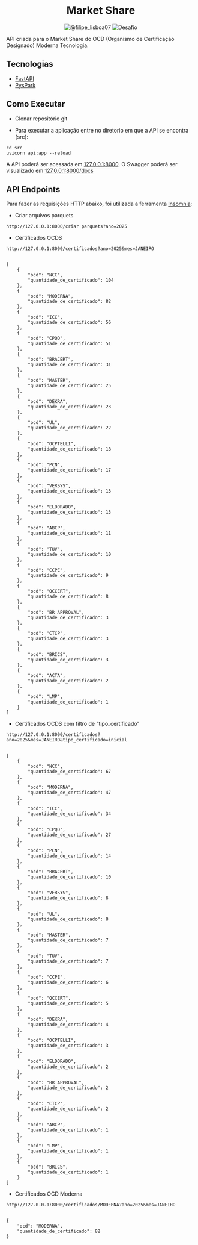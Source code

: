 <h1 align="center">
  Market Share
</h1>

<p align="center">
 <img src="https://img.shields.io/static/v1?label=Instagram&message=@filipe_lisboa07&color=8257E5&labelColor=000000" alt="@filipe_lisboa07" />
 <img src="https://img.shields.io/static/v1?label=Tipo&message=Desafio&color=8257E5&labelColor=000000" alt="Desafio" />
</p>

API criada para o Market Share do OCD (Organismo de Certificação Designado) Moderna Tecnologia.

## Tecnologias

- [FastAPI](https://fastapi.tiangolo.com/#requirements)
- [PysPark](https://spark.apache.org/docs/latest/api/python/index.html)


## Como Executar

- Clonar repositório git

- Para executar a aplicação entre no diretorio em que a API se encontra (src):

```
cd src    
uvicorn api:app --reload
```

A API poderá ser acessada em [127.0.0.1:8000](http://127.0.0.1:8000).
O Swagger poderá ser visualizado em [127.0.0.1:8000/docs](http://127.0.0.1:8000/docs)

## API Endpoints

Para fazer as requisições HTTP abaixo, foi utilizada a ferramenta [Insomnia](https://insomnia.rest/):


- Criar arquivos parquets
 ```
http://127.0.0.1:8000/criar parquets?ano=2025

  ```


- Certificados OCDS
```
http://127.0.0.1:8000/certificados?ano=2025&mes=JANEIRO


[
	{
		"ocd": "NCC",
		"quantidade_de_certificado": 104
	},
	{
		"ocd": "MODERNA",
		"quantidade_de_certificado": 82
	},
	{
		"ocd": "ICC",
		"quantidade_de_certificado": 56
	},
	{
		"ocd": "CPQD",
		"quantidade_de_certificado": 51
	},
	{
		"ocd": "BRACERT",
		"quantidade_de_certificado": 31
	},
	{
		"ocd": "MASTER",
		"quantidade_de_certificado": 25
	},
	{
		"ocd": "DEKRA",
		"quantidade_de_certificado": 23
	},
	{
		"ocd": "UL",
		"quantidade_de_certificado": 22
	},
	{
		"ocd": "OCPTELLI",
		"quantidade_de_certificado": 18
	},
	{
		"ocd": "PCN",
		"quantidade_de_certificado": 17
	},
	{
		"ocd": "VERSYS",
		"quantidade_de_certificado": 13
	},
	{
		"ocd": "ELDORADO",
		"quantidade_de_certificado": 13
	},
	{
		"ocd": "ABCP",
		"quantidade_de_certificado": 11
	},
	{
		"ocd": "TUV",
		"quantidade_de_certificado": 10
	},
	{
		"ocd": "CCPE",
		"quantidade_de_certificado": 9
	},
	{
		"ocd": "QCCERT",
		"quantidade_de_certificado": 8
	},
	{
		"ocd": "BR APPROVAL",
		"quantidade_de_certificado": 3
	},
	{
		"ocd": "CTCP",
		"quantidade_de_certificado": 3
	},
	{
		"ocd": "BRICS",
		"quantidade_de_certificado": 3
	},
	{
		"ocd": "ACTA",
		"quantidade_de_certificado": 2
	},
	{
		"ocd": "LMP",
		"quantidade_de_certificado": 1
	}
]
```

- Certificados OCDS com filtro de "tipo_certificado"
```
http://127.0.0.1:8000/certificados?ano=2025&mes=JANEIRO&tipo_certificado=inicial


[
	{
		"ocd": "NCC",
		"quantidade_de_certificado": 67
	},
	{
		"ocd": "MODERNA",
		"quantidade_de_certificado": 47
	},
	{
		"ocd": "ICC",
		"quantidade_de_certificado": 34
	},
	{
		"ocd": "CPQD",
		"quantidade_de_certificado": 27
	},
	{
		"ocd": "PCN",
		"quantidade_de_certificado": 14
	},
	{
		"ocd": "BRACERT",
		"quantidade_de_certificado": 10
	},
	{
		"ocd": "VERSYS",
		"quantidade_de_certificado": 8
	},
	{
		"ocd": "UL",
		"quantidade_de_certificado": 8
	},
	{
		"ocd": "MASTER",
		"quantidade_de_certificado": 7
	},
	{
		"ocd": "TUV",
		"quantidade_de_certificado": 7
	},
	{
		"ocd": "CCPE",
		"quantidade_de_certificado": 6
	},
	{
		"ocd": "QCCERT",
		"quantidade_de_certificado": 5
	},
	{
		"ocd": "DEKRA",
		"quantidade_de_certificado": 4
	},
	{
		"ocd": "OCPTELLI",
		"quantidade_de_certificado": 3
	},
	{
		"ocd": "ELDORADO",
		"quantidade_de_certificado": 2
	},
	{
		"ocd": "BR APPROVAL",
		"quantidade_de_certificado": 2
	},
	{
		"ocd": "CTCP",
		"quantidade_de_certificado": 2
	},
	{
		"ocd": "ABCP",
		"quantidade_de_certificado": 1
	},
	{
		"ocd": "LMP",
		"quantidade_de_certificado": 1
	},
	{
		"ocd": "BRICS",
		"quantidade_de_certificado": 1
	}
]
```


- Certificados OCD Moderna
```
http://127.0.0.1:8000/certificados/MODERNA?ano=2025&mes=JANEIRO


{
	"ocd": "MODERNA",
	"quantidade_de_certificado": 82
}
```
